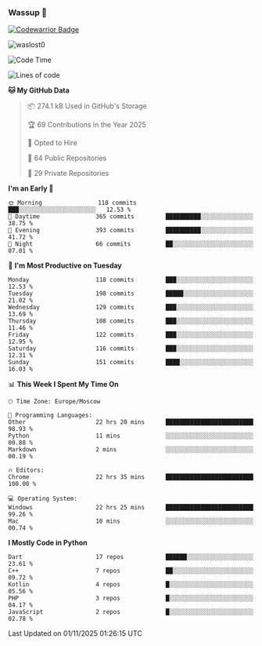 ### Wassup 👋

[![Codewarrior Badge](https://www.codewars.com/users/waslost/badges/small)](https://www.codewars.com/users/waslost)

<p align="left"> <img src="https://komarev.com/ghpvc/?username=waslost0" alt="waslost0" /></p>

<!--START_SECTION:waka-->
![Code Time](http://img.shields.io/badge/Code%20Time-6%2C482%20hrs%2055%20mins-blue)

![Lines of code](https://img.shields.io/badge/From%20Hello%20World%20I%27ve%20Written-1.5%20million%20lines%20of%20code-blue)

**🐱 My GitHub Data** 

> 📦 274.1 kB Used in GitHub's Storage 
 > 
> 🏆 69 Contributions in the Year 2025
 > 
> 💼 Opted to Hire
 > 
> 📜 64 Public Repositories 
 > 
> 🔑 29 Private Repositories 
 > 
**I'm an Early 🐤** 

```text
🌞 Morning                118 commits         ███░░░░░░░░░░░░░░░░░░░░░░   12.53 % 
🌆 Daytime                365 commits         ██████████░░░░░░░░░░░░░░░   38.75 % 
🌃 Evening                393 commits         ██████████░░░░░░░░░░░░░░░   41.72 % 
🌙 Night                  66 commits          ██░░░░░░░░░░░░░░░░░░░░░░░   07.01 % 
```
📅 **I'm Most Productive on Tuesday** 

```text
Monday                   118 commits         ███░░░░░░░░░░░░░░░░░░░░░░   12.53 % 
Tuesday                  198 commits         █████░░░░░░░░░░░░░░░░░░░░   21.02 % 
Wednesday                129 commits         ███░░░░░░░░░░░░░░░░░░░░░░   13.69 % 
Thursday                 108 commits         ███░░░░░░░░░░░░░░░░░░░░░░   11.46 % 
Friday                   122 commits         ███░░░░░░░░░░░░░░░░░░░░░░   12.95 % 
Saturday                 116 commits         ███░░░░░░░░░░░░░░░░░░░░░░   12.31 % 
Sunday                   151 commits         ████░░░░░░░░░░░░░░░░░░░░░   16.03 % 
```


📊 **This Week I Spent My Time On** 

```text
🕑︎ Time Zone: Europe/Moscow

💬 Programming Languages: 
Other                    22 hrs 20 mins      █████████████████████████   98.93 % 
Python                   11 mins             ░░░░░░░░░░░░░░░░░░░░░░░░░   00.88 % 
Markdown                 2 mins              ░░░░░░░░░░░░░░░░░░░░░░░░░   00.19 % 

🔥 Editors: 
Chrome                   22 hrs 35 mins      █████████████████████████   100.00 % 

💻 Operating System: 
Windows                  22 hrs 25 mins      █████████████████████████   99.26 % 
Mac                      10 mins             ░░░░░░░░░░░░░░░░░░░░░░░░░   00.74 % 
```

**I Mostly Code in Python** 

```text
Dart                     17 repos            ██████░░░░░░░░░░░░░░░░░░░   23.61 % 
C++                      7 repos             ██░░░░░░░░░░░░░░░░░░░░░░░   09.72 % 
Kotlin                   4 repos             █░░░░░░░░░░░░░░░░░░░░░░░░   05.56 % 
PHP                      3 repos             █░░░░░░░░░░░░░░░░░░░░░░░░   04.17 % 
JavaScript               2 repos             █░░░░░░░░░░░░░░░░░░░░░░░░   02.78 % 
```




 Last Updated on 01/11/2025 01:26:15 UTC
<!--END_SECTION:waka-->

